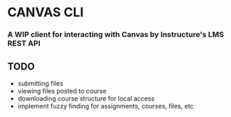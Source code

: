# CANVAS CLI

### A WIP client for interacting with Canvas by Instructure's LMS REST API

## TODO
- submitting files
- viewing files posted to course
- downloading course structure for local access
- implement fuzzy finding for assignments, courses, files, etc
